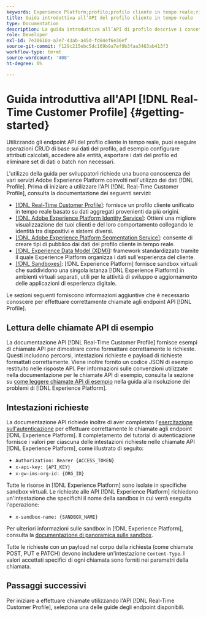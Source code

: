 ```yaml
---
keywords: Experience Platform;profilo;profilo cliente in tempo reale;risoluzione dei problemi;API
title: Guida introduttiva all’API del profilo cliente in tempo reale
type: Documentation
description: La guida introduttiva all’API di profilo descrive i concetti chiave e le funzionalità di base necessari per utilizzare gli endpoint API del profilo cliente in tempo reale al fine di eseguire operazioni CRUD di base sui dati del profilo.
role: Developer
exl-id: 7e30610a-a7e7-43ab-a45d-fd84ef6e36ef
source-git-commit: f129c215ebc5dc169b9a7ef9b3faa3463ab413f3
workflow-type: tm+mt
source-wordcount: '408'
ht-degree: 6%

---
```


# Guida introduttiva all&#39;API [!DNL Real-Time Customer Profile] {#getting-started}

Utilizzando gli endpoint API del profilo cliente in tempo reale, puoi eseguire operazioni CRUD di base sui dati del profilo, ad esempio configurare attributi calcolati, accedere alle entità, esportare i dati del profilo ed eliminare set di dati o batch non necessari.

L&#39;utilizzo della guida per sviluppatori richiede una buona conoscenza dei vari servizi Adobe Experience Platform coinvolti nell&#39;utilizzo dei dati [!DNL Profile]. Prima di iniziare a utilizzare l&#39;API [!DNL Real-Time Customer Profile], consulta la documentazione dei seguenti servizi:

* [[!DNL Real-Time Customer Profile]](../home.md): fornisce un profilo cliente unificato in tempo reale basato su dati aggregati provenienti da più origini.
* [[!DNL Adobe Experience Platform Identity Service]](../../identity-service/home.md): Ottieni una migliore visualizzazione dei tuoi clienti e del loro comportamento collegando le identità tra dispositivi e sistemi diversi.
* [[!DNL Adobe Experience Platform Segmentation Service]](../../segmentation/home.md): consente di creare tipi di pubblico dai dati del profilo cliente in tempo reale.
* [[!DNL Experience Data Model (XDM)]](../../xdm/home.md): framework standardizzato tramite il quale Experience Platform organizza i dati sull&#39;esperienza del cliente.
* [[!DNL Sandboxes]](../../sandboxes/home.md): [!DNL Experience Platform] fornisce sandbox virtuali che suddividono una singola istanza [!DNL Experience Platform] in ambienti virtuali separati, utili per le attività di sviluppo e aggiornamento delle applicazioni di esperienza digitale.

Le sezioni seguenti forniscono informazioni aggiuntive che è necessario conoscere per effettuare correttamente chiamate agli endpoint API [!DNL Profile].

## Lettura delle chiamate API di esempio

La documentazione API [!DNL Real-Time Customer Profile] fornisce esempi di chiamate API per dimostrare come formattare correttamente le richieste. Questi includono percorsi, intestazioni richieste e payload di richieste formattati correttamente. Viene inoltre fornito un codice JSON di esempio restituito nelle risposte API. Per informazioni sulle convenzioni utilizzate nella documentazione per le chiamate API di esempio, consulta la sezione su [come leggere chiamate API di esempio](../../landing/troubleshooting.md#how-do-i-format-an-api-request) nella guida alla risoluzione dei problemi di [!DNL Experience Platform].

## Intestazioni richieste

La documentazione API richiede inoltre di aver completato l&#39;[esercitazione sull&#39;autenticazione](https://www.adobe.com/go/platform-api-authentication-en) per effettuare correttamente le chiamate agli endpoint [!DNL Experience Platform]. Il completamento del tutorial di autenticazione fornisce i valori per ciascuna delle intestazioni richieste nelle chiamate API [!DNL Experience Platform], come illustrato di seguito:

* `Authorization: Bearer {ACCESS_TOKEN}`
* `x-api-key: {API_KEY}`
* `x-gw-ims-org-id: {ORG_ID}`

Tutte le risorse in [!DNL Experience Platform] sono isolate in specifiche sandbox virtuali. Le richieste alle API [!DNL Experience Platform] richiedono un&#39;intestazione che specifichi il nome della sandbox in cui verrà eseguita l&#39;operazione:

* `x-sandbox-name: {SANDBOX_NAME}`

Per ulteriori informazioni sulle sandbox in [!DNL Experience Platform], consulta la [documentazione di panoramica sulle sandbox](../../sandboxes/home.md).

Tutte le richieste con un payload nel corpo della richiesta (come chiamate POST, PUT e PATCH) devono includere un&#39;intestazione `Content-Type`. I valori accettati specifici di ogni chiamata sono forniti nei parametri della chiamata.

## Passaggi successivi

Per iniziare a effettuare chiamate utilizzando l&#39;API [!DNL Real-Time Customer Profile], seleziona una delle guide degli endpoint disponibili.
